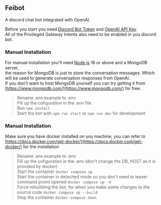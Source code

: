 ## Feibot

A discord chat bot integrated with OpenAI.  

Before you start you need [Discord Bot Token](https://discord.com/developers/docs/getting-started#creating-an-app) and [OpenAI API Key](https://openai.com/api/).  
All of the Privileged Gateway Intents also need to be enabled in you discord bot.  

### Manual Installation
For manual installation you'll need [Node.js](https://nodejs.org/en/) 16 or above and a MongoDB server,  
the reason for MongoDB is just to store the conversation messages. Which will be used to generate conversation responses from OpenAI.  
If you don't want to host MongoDB yourself you can try getting it from [https://www.mongodb.com/](https://www.mongodb.com/) for free.  
  
> Rename .env.example to .env  
> Fill up the cofiguration in the .env file  
> Run `npm install`  
> Start the bot with `npm run start` or `npm run dev` for development  
  
### Manual Installation
Make sure you have docker installed on you machine, you can refer to [https://docs.docker.com/get-docker/](https://docs.docker.com/get-docker/) for the installation  

> Rename .env.example to .env  
> Fill up the cofiguration in the .env (don't change the DB_HOST as it is provided by docker)  
> Start the container `docker compose up`  
> Start the container in detached mode so you don't need to leaver command promt opened `docker compose up -d`  
> Force rebuildiing the bot, for when you make some changes to the source code `docker compose up --build`  
> Stop the container `docker-compose down`  